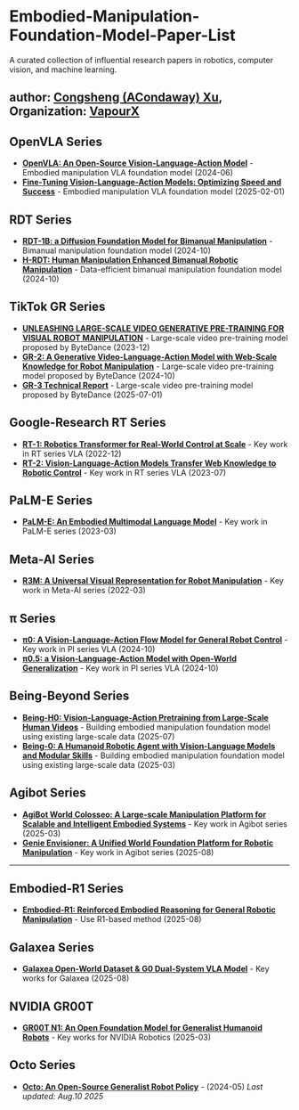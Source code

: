 # Embodied-Manipulation-Foundation-Model-Paper-List

A curated collection of influential research papers in robotics, computer vision, and machine learning.

author: [Congsheng (ACondaway) Xu](https://github.com/ACondaway), Organization: [VapourX](https://github.com/VapourX-ScaleLab)
---

## OpenVLA Series

- **[OpenVLA: An Open-Source Vision-Language-Action Model](https://arxiv.org/pdf/2406.09246)** - Embodied manipulation VLA foundation model (2024-06)
- **[Fine-Tuning Vision-Language-Action Models: Optimizing Speed and Success](https://arxiv.org/pdf/2502.19645)** - Embodied manipulation VLA foundation model (2025-02-01)

## RDT Series

- **[RDT-1B: a Diffusion Foundation Model for Bimanual Manipulation](https://arxiv.org/pdf/2410.07864)** - Bimanual manipulation foundation model (2024-10)
- **[H-RDT: Human Manipulation Enhanced Bimanual Robotic Manipulation](https://www.arxiv.org/pdf/2507.23523)** - Data-efficient bimanual manipulation foundation model (2024-10)

## TikTok GR Series

- **[UNLEASHING LARGE-SCALE VIDEO GENERATIVE PRE-TRAINING FOR VISUAL ROBOT MANIPULATION](https://arxiv.org/pdf/2312.13139)** - Large-scale video pre-training model proposed by ByteDance (2023-12)
- **[GR-2: A Generative Video-Language-Action Model with Web-Scale Knowledge for Robot Manipulation](https://arxiv.org/pdf/2410.06158)** - Large-scale video pre-training model proposed by ByteDance (2024-10)
- **[GR-3 Technical Report](https://arxiv.org/html/2507.15493v1)** - Large-scale video pre-training model proposed by ByteDance (2025-07-01)

## Google-Research RT Series

- **[RT-1: Robotics Transformer for Real-World Control at Scale](https://arxiv.org/pdf/2212.06817)** - Key work in RT series VLA (2022-12)
- **[RT-2: Vision-Language-Action Models Transfer Web Knowledge to Robotic Control](https://arxiv.org/pdf/2307.15818)** - Key work in RT series VLA (2023-07)

## PaLM-E Series

- **[PaLM-E: An Embodied Multimodal Language Model](https://arxiv.org/pdf/2303.03378)** - Key work in PaLM-E series (2023-03)

## Meta-AI Series

- **[R3M: A Universal Visual Representation for Robot Manipulation](https://arxiv.org/pdf/2203.12601)** - Key work in Meta-AI series (2022-03)

## π Series

- **[π0: A Vision-Language-Action Flow Model for General Robot Control](https://arxiv.org/pdf/2410.24164v1)** - Key work in PI series VLA (2024-10)
- **[π0.5: a Vision-Language-Action Model with Open-World Generalization](https://arxiv.org/pdf/2410.24164v1)** - Key work in PI series VLA (2024-10)

## Being-Beyond Series

- **[Being-H0: Vision-Language-Action Pretraining from Large-Scale Human Videos](https://arxiv.org/pdf/2507.15597)** - Building embodied manipulation foundation model using existing large-scale data (2025-07)
- **[Being-0: A Humanoid Robotic Agent with Vision-Language Models and Modular Skills](https://arxiv.org/pdf/2503.12533?)** - Building embodied manipulation foundation model using existing large-scale data (2025-03)

## Agibot Series

- **[AgiBot World Colosseo: A Large-scale Manipulation Platform for Scalable and Intelligent Embodied Systems](https://arxiv.org/pdf/2503.06669)** - Key work in Agibot series (2025-03)
- **[Genie Envisioner: A Unified World Foundation Platform for Robotic Manipulation](https://arxiv.org/pdf/2508.05635v1)** - Key work in Agibot series (2025-08)

---
## Embodied-R1 Series

- **[Embodied-R1: Reinforced Embodied Reasoning for General Robotic Manipulation](https://arxiv.org/pdf/2508.13998)** - Use R1-based method (2025-08)

## Galaxea Series

- **[Galaxea Open-World Dataset & G0 Dual-System VLA Model](https://github.com/OpenGalaxea/G0/blob/main/Galaxea_G0_report.pdf)** - Key works for Galaxea (2025-08)

## NVIDIA GR00T

- **[GR00T N1: An Open Foundation Model for Generalist Humanoid Robots](https://arxiv.org/pdf/2503.14734)** - Key works for NVIDIA Robotics (2025-03)

## Octo Series

- **[Octo: An Open-Source Generalist Robot Policy](https://arxiv.org/abs/2405.12213)** - (2024-05)
*Last updated: Aug.10 2025*
